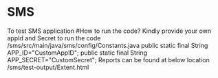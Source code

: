 # SMS
To test SMS application
#How to run the code?
Kindly provide your own appId and Secret to run the code
/sms/src/main/java/sms/config/Constants.java
      public static final String APP_ID="CustomAppID";
	    public static final String APP_SECRET="CustomSecret";
Reports can be found at below location
/sms/test-output/Extent.html
